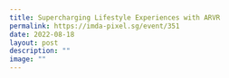 ```yaml
---
title: Supercharging Lifestyle Experiences with ARVR
permalink: https://imda-pixel.sg/event/351
date: 2022-08-18
layout: post
description: ""
image: ""
---
```

